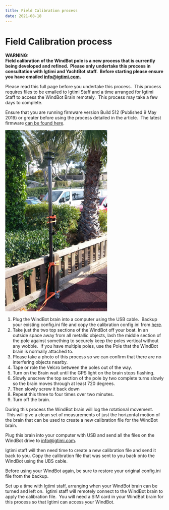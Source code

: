 ```yaml
---
title: Field Calibration process
date: 2021-08-18
---
```


# Field Calibration process

**WARNING:**  \
**Field calibration of the WindBot pole is a new process that is currently being developed and refined.  Please only undertake this process in consultation with Igtimi and YachtBot staff.  Before starting please ensure you have emailed info@igtimi.com.**

Please read this full page before you undertake this process.  This process requires files to be emailed to Igtimi Staff and a time arranged for Igtimi Staff to access the WindBot Brain remotely.  This process may take a few days to complete.

Ensure that you are running firmware version Build 512 (Published 9 May 2019) or greater before using the process detailed in the article.  The latest firmware [can be found here](../../YachtBot%20Products/Firmware%20and%20Configuration%20Downloads/Firmware%20updates%20for%20YachtBot,%20WindBot,%20and%20TideBot.md).

<img src="../../../assets/images/m8ABaMU-fpsSGNlde67laR4YG7KEoRDsUA.png" alt="" width="323px" />

1. Plug the WindBot brain into a computer using the USB cable.  Backup your existing config.ini file and copy the calibration config.ini from [here](config.ini).
1. Take just the two top sections of the WindBot off your boat. In an outside space away from all metallic objects, lash the middle section of the pole against something to securely keep the poles vertical without any wobble.  If you have multiple poles, use the Pole that the WindBot brain is normally attached to.
1. Please take a photo of this process so we can confirm that there are no interfering objects nearby.
1. Tape or role the Velcro between the poles out of the way.
1. Turn on the Brain wait until the GPS light on the brain stops flashing.
1. Slowly unscrew the top section of the pole by two complete turns slowly so the brain moves through at least 720 degrees.
1. Then slowly screw it back down
1. Repeat this three to four times over two minutes.
1. Turn off the brain.

During this process the WindBot brain will log the rotational movement.  This will give a clean set of measurements of just the horizontal motion of the brain that can be used to create a new calibration file for the WindBot brain.

Plug this brain into your computer with USB and send all the files on the WindBot drive to info@igtimi.com.

Igtimi staff will then need time to create a new calibration file and send it back to you. Copy the calibration file that was sent to you back onto the WindBot using the UBS cable.

Before using your WindBot again, be sure to restore your original config.ini file from the backup.

Set up a time with Igtimi staff, arranging when your WindBot brain can be turned and left on.  Igtimi staff will remotely connect to the WindBot brain to apply the calibration file.  You will need a SIM card in your WindBot brain for this process so that Igtimi can access your WindBot.
